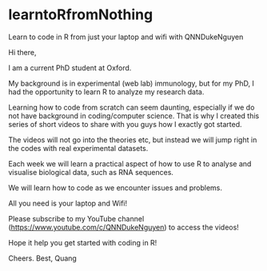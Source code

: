 # learntoRfromNothing
Learn to code in R from just your laptop and wifi with QNNDukeNguyen

Hi there,

I am a current PhD student at Oxford.

My background is in experimental (web lab) immunology, but for my PhD, I had the opportunity to learn R to analyze my research data.

Learning how to code from scratch can seem daunting, especially if we do not have background in coding/computer science. That is why I created this series of short videos to share with you guys how I exactly got started.

The videos will not go into the theories etc, but instead we will jump right in the codes with real experimental datasets.

Each week we will learn a practical aspect of how to use R to analyse and visualise biological data, such as RNA sequences.

We will learn how to code as we encounter issues and problems.

All you need is your laptop and Wifi!

Please subscribe to my YouTube channel (https://www.youtube.com/c/QNNDukeNguyen) to access the videos!

Hope it help you get started with coding in R!

Cheers.
Best, Quang

